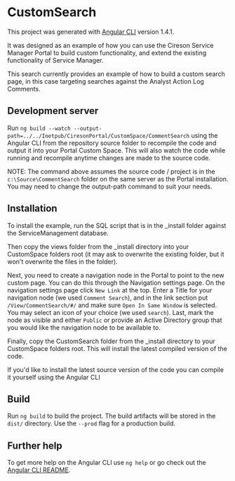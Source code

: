 # CustomSearch

This project was generated with [Angular CLI](https://github.com/angular/angular-cli) version 1.4.1.

It was designed as an example of how you can use the Cireson Service Manager Portal to build custom functionality, and extend the existing functionality of Service Manager.

This search currently provides an example of how to build a custom search page, in this case targeting searches against the Analyst Action Log Comments.

## Development server

Run `ng build --watch --output-path=../../Inetpub/CiresonPortal/CustomSpace/CommentSearch` using the Angular CLI from the repository source folder to recompile the code and output it into your Portal Custom Space. This will also watch the code while running and recompile anytime changes are made to the source code.

NOTE: The command above assumes the source code / project is in the `c:\Source\CommentSearch` folder on the same server as the Portal installation. You may need to change the output-path command to suit your needs.

## Installation

To install the example, run the SQL script that is in the _install folder against the ServiceManagement database. 

Then copy the views folder from the _install directory into your CustomSpace folders root (it may ask to overwrite the existing folder, but it won't overwrite the files in the folder).

Next, you need to create a navigation node in the Portal to point to the new custom page. You can do this through the Navigation settings page. On the navigation settings page click `New Link` at the top. Enter a Title for your navigation node (we used `Comment Search`), and in the link section put `/View/CommentSearch/#/` and make sure `Open In Same Window` is selected. You may select an icon of your choice (we used `search`). Last, mark the node as visible and either `Public` or provide an Active Directory group that you would like the navigation node to be available to.

Finally, copy the CustomSearch folder from the _install directory to your CustomSpace folders root. This will install the latest compiled version of the code.

If you'd like to install the latest source version of the code you can compile it yourself using the Angular CLI

## Build

Run `ng build` to build the project. The build artifacts will be stored in the `dist/` directory. Use the `--prod` flag for a production build.

## Further help

To get more help on the Angular CLI use `ng help` or go check out the [Angular CLI README](https://github.com/angular/angular-cli/blob/master/README.md).
